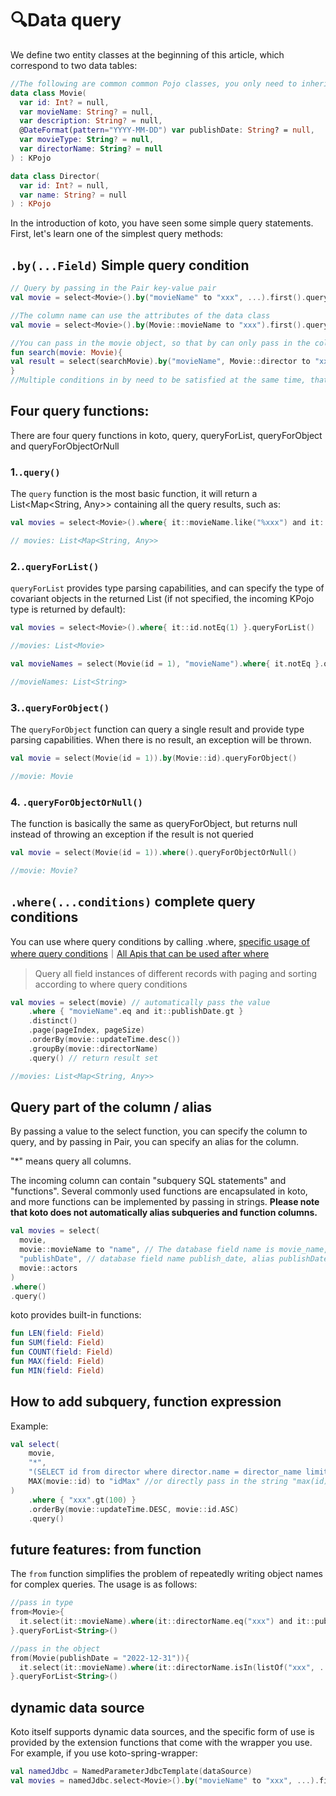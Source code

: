 # 🔍Data query

We define two entity classes at the beginning of this article, which correspond to two data tables:

```kotlin
//The following are common common Pojo classes, you only need to inherit the "KPojo" interface, you can have ORM and toMap()/toMutableMap() capabilities
data class Movie(
  var id: Int? = null,
  var movieName: String? = null,
  var description: String? = null,
  @DateFormat(pattern="YYYY-MM-DD") var publishDate: String? = null,
  var movieType: String? = null,
  var directorName: String? = null
) : KPojo

data class Director(
  var id: Int? = null,
  var name: String? = null
) : KPojo
```



In the introduction of koto, you have seen some simple query statements. First, let's learn one of the simplest query methods:

## `.by(...Field)` Simple query condition

```kotlin
// Query by passing in the Pair key-value pair
val movie = select<Movie>().by("movieName" to "xxx", ...).first().queryForList()

//The column name can use the attributes of the data class
val movie = select<Movie>().by(Movie::movieName to "xxx").first().queryForList())

//You can pass in the movie object, so that by can only pass in the column name without providing a value
fun search(movie: Movie){
val result = select(searchMovie).by("movieName", Movie::director to "xxx", ...).queryForObject()
}
//Multiple conditions in by need to be satisfied at the same time, that is, they are connected using and
```



## Four query functions:

There are four query functions in koto, query, queryForList, queryForObject and queryForObjectOrNull

### 1.`.query()`

The <code>query</code> function is the most basic function, it will return a List<Map<String, Any>> containing all the query results, such as:

```kotlin
val movies = select<Movie>().where{ it::movieName.like("%xxx") and it::movieType.notNull }.query()

// movies: List<Map<String, Any>>
```

### 2.`.queryForList()`

<code>queryForList</code> provides type parsing capabilities, and can specify the type of covariant objects in the returned List (if not specified, the incoming KPojo type is returned by default):

```kotlin
val movies = select<Movie>().where{ it::id.notEq(1) }.queryForList()

//movies: List<Movie>

val movieNames = select(Movie(id = 1), "movieName").where{ it.notEq }.queryForList<String>() //Query a single column

//movieNames: List<String>
```

### 3.`.queryForObject()`

The <code>queryForObject</code> function can query a single result and provide type parsing capabilities. When there is no result, an exception will be thrown.

```kotlin
val movie = select(Movie(id = 1)).by(Movie::id).queryForObject()

//movie: Movie
```

### 4. `.queryForObjectOrNull()`

The function is basically the same as queryForObject, but returns null instead of throwing an exception if the result is not queried

```kotlin
val movie = select(Movie(id = 1)).where().queryForObjectOrNull()

//movie: Movie?
```

## `.where(...conditions)` complete query conditions

You can use where query conditions by calling .where, [specific usage of where query conditions](where.md)｜<a href="/#/where?id=where-api">All Apis that can be used after where</a>

> Query all field instances of different records with paging and sorting according to where query conditions

```kotlin
val movies = select(movie) // automatically pass the value
    .where { "movieName".eq and it::publishDate.gt }
    .distinct()
    .page(pageIndex, pageSize)
    .orderBy(movie::updateTime.desc())
    .groupBy(movie::directorName)
    .query() // return result set

//movies: List<Map<String, Any>>
```



## Query part of the column / alias

By passing a value to the select function, you can specify the column to query, and by passing in Pair, you can specify an alias for the column.

"*" means query all columns.

The incoming column can contain "subquery SQL statements" and "functions". Several commonly used functions are encapsulated in koto, and more functions can be implemented by passing in strings. <strong>Please note that koto does not automatically alias subqueries and function columns. </strong>

```kotlin
val movies = select(
  movie,
  movie::movieName to "name", // The database field name is movie_name, and the alias is movieName
  "publishDate", // database field name publish_date, alias publishDate
  movie::actors
)
.where()
.query()
```

koto provides built-in functions:

 ```kotlin
 fun LEN(field: Field)
 fun SUM(field: Field)
 fun COUNT(field: Field)
 fun MAX(field: Field)
 fun MIN(field: Field)
 ```



## How to add subquery, function expression

Example:

```kotlin
val select(
    movie,
    "*",
    "(SELECT id from director where director.name = director_name limit 1) as directorId",
    MAX(movie::id) to "idMax" //or directly pass in the string "max(id) as idMax"
)
    .where { "xxx".gt(100) }
    .orderBy(movie::updateTime.DESC, movie::id.ASC)
    .query()
```



## future features: from function

The <code>from</code> function simplifies the problem of repeatedly writing object names for complex queries. The usage is as follows:

```kotlin
//pass in type
from<Movie>{
  it.select(it::movieName).where(it::directorName.eq("xxx") and it::publishDate.after("2022-12-31")).orderBy(it::id.desc( ))
}.queryForList<String>()

//pass in the object
from(Movie(publishDate = "2022-12-31")){
  it.select(it::movieName).where(it::directorName.isIn(listOf("xxx", ...)) and it::publishDate.notBefore).orderBy(it::id.desc())
}.queryForList<String>()
```



## dynamic data source

Koto itself supports dynamic data sources, and the specific form of use is provided by the extension functions that come with the wrapper you use. For example, if you use koto-spring-wrapper:

```kotlin
val namedJdbc = NamedParameterJdbcTemplate(dataSource)
val movies = namedJdbc.select<Movie>().by("movieName" to "xxx", ...).first().queryForList().query()
```
